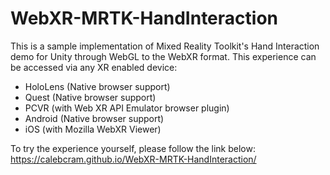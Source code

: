 # WebXR-MRTK-HandInteraction
This is a sample implementation of Mixed Reality Toolkit's Hand Interaction demo for Unity through WebGL to the WebXR format. 
This experience can be accessed via any XR enabled device:
  - HoloLens (Native browser support)
  - Quest (Native browser support)
  - PCVR (with Web XR API Emulator browser plugin)
  - Android (Native browser support)
  - iOS (with Mozilla WebXR Viewer)

To try the experience yourself, please follow the link below:
https://calebcram.github.io/WebXR-MRTK-HandInteraction/

